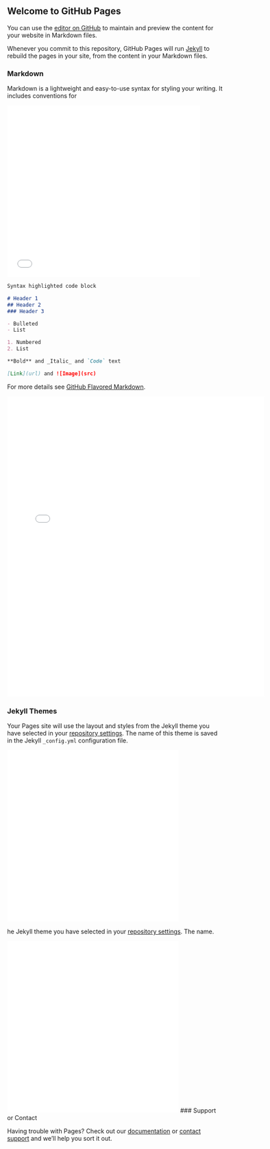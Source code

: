 ## Welcome to GitHub Pages

You can use the [editor on GitHub](https://github.com/devincody/test/edit/master/index.md) to maintain and preview the content for your website in Markdown files.

Whenever you commit to this repository, GitHub Pages will run [Jekyll](https://jekyllrb.com/) to rebuild the pages in your site, from the content in your Markdown files.

### Markdown

Markdown is a lightweight and easy-to-use syntax for styling your writing. It includes conventions for

<iframe width="450" height="400" frameborder="0" scrolling="no" src="//plot.ly/~RPlotBot/3502.embed"></iframe>

```markdown
Syntax highlighted code block

# Header 1
## Header 2
### Header 3

- Bulleted
- List

1. Numbered
2. List

**Bold** and _Italic_ and `Code` text

[Link](url) and ![Image](src)
```

For more details see [GitHub Flavored Markdown](https://guides.github.com/features/mastering-markdown/).

<iframe width="600" height="700" frameborder="0" scrolling="no" src="//plot.ly/~AdamKulidjian/3669.embed"></iframe>


### Jekyll Themes

Your Pages site will use the layout and styles from the Jekyll theme you have selected in your [repository settings](https://github.com/devincody/test/settings). The name of this theme is saved in the Jekyll `_config.yml` configuration file.

<iframe width="400" height="400" frameborder="0" scrolling="no" src="//plot.ly/~Dreamshot/512.embed"></iframe>

he Jekyll theme you have selected in your [repository settings](https://github.com/devincody/test/settings). The name.



<iframe width="400" height="400" logo="false" frameborder="0" scrolling="no" src="//plot.ly/~IPython.Demo/1091.embed"></iframe>
### Support or Contact

Having trouble with Pages? Check out our [documentation](https://help.github.com/categories/github-pages-basics/) or [contact support](https://github.com/contact) and we’ll help you sort it out.


